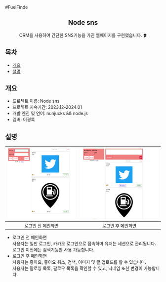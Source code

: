 #FuelFinde

<div align="center">
<h2> Node sns</h2>
ORM을 사용하여 간단한 SNS기능을 가진 웹페이지를 구현했습니다. 🍀
</div>

## 목차
  - [개요](#개요) 
  - [설명](#설명)

## 개요
- 프로젝트 이름: Node sns
- 프로젝트 지속기간: 2023.12-2024.01
- 개발 엔진 및 언어: nunjucks && node.js
- 멤버: 이경록

## 설명
|![alt text](image.png)|![alt text](image-1.png)|
|:---:|:---:|
|로그인 전 메인화면|로그인 후 메인화면|

- 로그인 전 메인화면 <br>
사용자는 일반 로그인, 카카오 로그인으로 접속하며 유저는 세션으로 관리됩니다.<br> 로그인 이전에는 검색기능만 사용 가능합니다.
- 로그인 후 메인화면<br>
사용자는 좋아요, 좋아요 취소, 검색, 이미지 및 글 업로드를 할 수 있습니다. <br> 사용자는 팔로잉 목록, 팔로우 목록을 확인할 수 있고, 닉네임 또한 변경이 가능합니다.